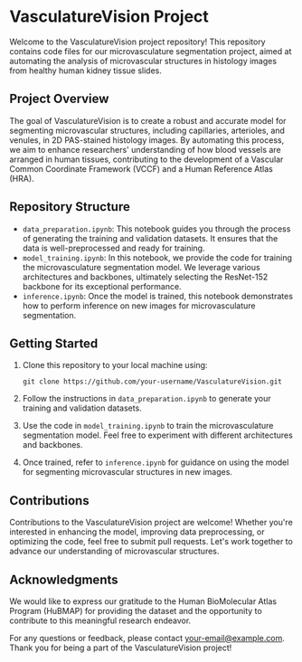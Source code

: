 # VasculatureVision Project

Welcome to the VasculatureVision project repository! This repository contains code files for our microvasculature segmentation project, aimed at automating the analysis of microvascular structures in histology images from healthy human kidney tissue slides.

## Project Overview

The goal of VasculatureVision is to create a robust and accurate model for segmenting microvascular structures, including capillaries, arterioles, and venules, in 2D PAS-stained histology images. By automating this process, we aim to enhance researchers' understanding of how blood vessels are arranged in human tissues, contributing to the development of a Vascular Common Coordinate Framework (VCCF) and a Human Reference Atlas (HRA).

## Repository Structure

- `data_preparation.ipynb`: This notebook guides you through the process of generating the training and validation datasets. It ensures that the data is well-preprocessed and ready for training.
- `model_training.ipynb`: In this notebook, we provide the code for training the microvasculature segmentation model. We leverage various architectures and backbones, ultimately selecting the ResNet-152 backbone for its exceptional performance.
- `inference.ipynb`: Once the model is trained, this notebook demonstrates how to perform inference on new images for microvasculature segmentation.

## Getting Started

1. Clone this repository to your local machine using:
   ```
   git clone https://github.com/your-username/VasculatureVision.git
   ```

2. Follow the instructions in `data_preparation.ipynb` to generate your training and validation datasets.

3. Use the code in `model_training.ipynb` to train the microvasculature segmentation model. Feel free to experiment with different architectures and backbones.

4. Once trained, refer to `inference.ipynb` for guidance on using the model for segmenting microvascular structures in new images.

## Contributions

Contributions to the VasculatureVision project are welcome! Whether you're interested in enhancing the model, improving data preprocessing, or optimizing the code, feel free to submit pull requests. Let's work together to advance our understanding of microvascular structures.

## Acknowledgments

We would like to express our gratitude to the Human BioMolecular Atlas Program (HuBMAP) for providing the dataset and the opportunity to contribute to this meaningful research endeavor.

For any questions or feedback, please contact [your-email@example.com](mailto:your-email@example.com). Thank you for being a part of the VasculatureVision project!
